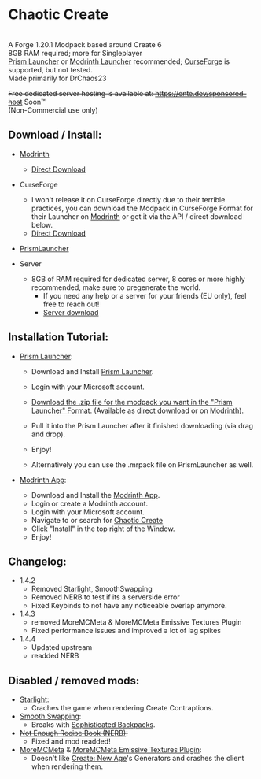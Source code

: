 # Chaotic Create
<br>A Forge 1.20.1 Modpack based around Create 6
<br>8GB RAM required; more for Singleplayer
<br>[Prism Launcher](https://prismlauncher.org/) or [Modrinth Launcher](https://modrinth.com/app) recommended; [CurseForge](https://www.curseforge.com/download/app) is supported, but not tested.
<br>Made primarily for DrChaos23

~~Free dedicated server hosting is available at: https://ente.dev/sponsored-host~~ Soon™️
<br>(Non-Commercial use only)

## Download / Install:
 - [Modrinth](https://modrinth.com/modpack/chaotic-create/)
   - [Direct Download](https://ente.dev/dl/modpack/chaotic-create/Chaotic-Create-6_1.4.5.mrpack)
 - CurseForge
   - I won't release it on CurseForge directly due to their terrible practices, you can download the Modpack in CurseForge Format for their Launcher on [Modrinth](https://modrinth.com/modpack/chaotic-create/) or get it via the API / direct download below.
   - [Direct Download](https://ente.dev/dl/modpack/chaotic-create/Chaotic-Create-6_1.4.5-CURSE.zip)
 - [PrismLauncher](https://ente.dev/dl/modpack/chaotic-create/Chaotic-Create-6_1.4.5.zip)

 - Server
   - 8GB of RAM required for dedicated server, 8 cores or more highly recommended, make sure to pregenerate the world.
     - If you need any help or a server for your friends (EU only), feel free to reach out!
     - [Server download](https://ente.dev/dl/modpack/chaotic-create/Chaotic-Create-6_1.4.5-SERVER.zip)

## Installation Tutorial:
- [Prism Launcher](https://prismlauncher.org/download/):
  - Download and Install [Prism Launcher](https://prismlauncher.org/download/).
  - Login with your Microsoft account.
  - [Download the .zip file for the modpack you want in the "Prism Launcher" Format](https://ente.dev/dl/modpack/chaotic-create/Chaotic-Create-6_1.4.5.zip). (Available as [direct download](https://ente.dev/dl/modpack/chaotic-create/Chaotic-Create-6_1.4.5.zip) or on [Modrinth](https://modrinth.com/modpack/chaotic-create/)).
  - Pull it into the Prism Launcher after it finished downloading (via drag and drop).
  - Enjoy!
 
  - Alternatively you can use the .mrpack file on PrismLauncher as well.

- [Modrinth App](https://modrinth.com/app):
  - Download and Install the [Modrinth App](https://modrinth.com/app).
  - Login or create a Modrinth account.
  - Login with your Microsoft account.
  - Navigate to or search for [Chaotic Create](https://modrinth.com/project/chaotic-create/)
  - Click "Install" in the top right of the Window.
  - Enjoy!

## Changelog:
 - 1.4.2
   - Removed Starlight, SmoothSwapping
   - Removed NERB to test if its a serverside error
   - Fixed Keybinds to not have any noticeable overlap anymore.
 - 1.4.3
   - removed MoreMCMeta & MoreMCMeta Emissive Textures Plugin
   - Fixed performance issues and improved a lot of lag spikes
 - 1.4.4
   - Updated upstream
   - readded NERB

## Disabled / removed mods:
- [Starlight](https://modrinth.com/mod/starlight-forge):
  - Craches the game when rendering Create Contraptions.
- [Smooth Swapping](https://modrinth.com/mod/smooth-swapping-forge-updated):
  - Breaks with [Sophisticated Backpacks](https://www.curseforge.com/minecraft/mc-mods/sophisticated-backpacks).
- ~~[Not Enough Recipe Book (NERB)](https://modrinth.com/mod/nerb):~~
  - Fixed and mod readded!
- [MoreMCMeta](https://modrinth.com/mod/moremcmeta) & [MoreMCMeta Emissive Textures Plugin](https://modrinth.com/mod/moremcmeta-emissive):
  - Doesn't like [Create: New Age](https://modrinth.com/mod/create-new-age)'s Generators and crashes the client when rendering them.
